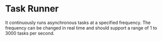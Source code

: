 # Task Runner

It continuously runs asynchronous tasks at a specified frequency.
The frequency can be changed in real time and should support a range of 1 to 3000 tasks per second.


